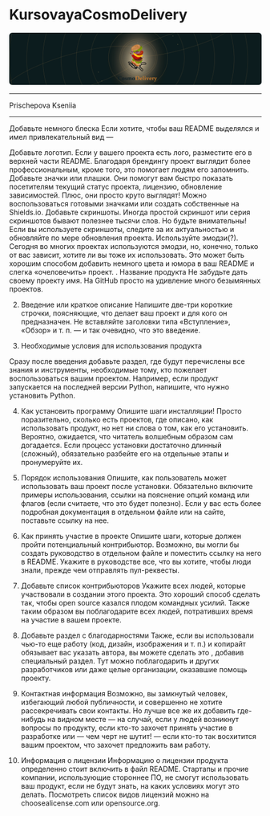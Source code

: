 # KursovayaCosmoDelivery
![alt text](https://github.com/Prischepova/KursovayaCosmoDelivery/blob/Images/Logo.svg?raw=true)
***
Prischepova Kseniia
***
Добавьте немного блеска
Если хотите, чтобы ваш README выделялся и имел привлекательный вид —

Добавьте логотип. Если у вашего проекта есть лого, разместите его в верхней части README. Благодаря брендингу проект выглядит более профессиональным, кроме того, это помогает людям его запомнить.
Добавьте значки или плашки. Они помогут вам быстро показать посетителям текущий статус проекта, лицензию, обновление зависимостей. Плюс, они просто круто выглядят! Можно воспользоваться готовыми значками или создать собственные на Shields.io.
Добавьте скриншоты. Иногда простой скриншот или серия скриншотов бывают полезнее тысячи слов. Но будьте внимательны! Если вы используете скриншоты, следите за их актуальностью и обновляйте по мере обновления проекта.
Используйте эмодзи(?). Сегодня во многих проектах используются эмодзи, но, конечно, только от вас зависит, хотите ли вы тоже их использовать. Это может быть хорошим способом добавить немного цвета и юмора в ваш README и слегка «очеловечить» проект.
. Название продукта
Не забудьте дать своему проекту имя. На GitHub просто на удивление много безымянных проектов.

2. Введение или краткое описание
Напишите две-три короткие строчки, поясняющие, что делает ваш проект и для кого он предназначен. Не вставляйте заголовки типа «Вступление», «Обзор» и т. п. — и так очевидно, что это введение.

3. Необходимые условия для использования продукта
 
Сразу после введения добавьте раздел, где будут перечислены все знания и инструменты, необходимые тому, кто пожелает воспользоваться вашим проектом. Например, если продукт запускается на последней версии Python, напишите, что нужно установить Python.

4. Как установить программу
Опишите шаги инсталляции! Просто поразительно, сколько есть проектов, где описано, как использовать продукт, но нет ни слова о том, как его установить. Вероятно, ожидается, что читатель волшебным образом сам догадается. Если процесс установки достаточно длинный (сложный), обязательно разбейте его на отдельные этапы и пронумеруйте их.

5. Порядок использования
Опишите, как пользователь может использовать ваш проект после установки. Обязательно включите примеры использования, ссылки на пояснение опций команд или флагов (если считаете, что это будет полезно). Если у вас есть более подробная документация в отдельном файле или на сайте, поставьте ссылку на нее.

6. Как принять участие в проекте
Опишите шаги, которые должен пройти потенциальный контрибьютор. Возможно, вы могли бы создать руководство в отдельном файле и поместить ссылку на него в README. Укажите в руководстве все, что вы хотите, чтобы люди знали, прежде чем отправлять пул-реквесты.

7. Добавьте список контрибьюторов
Укажите всех людей, которые участвовали в создании этого проекта. Это хороший способ сделать так, чтобы open source казался плодом командных усилий. Также таким образом вы поблагодарите всех людей, потративших время на участие в вашем проекте.

8. Добавьте раздел с благодарностями
Также, если вы использовали чью-то еще работу (код, дизайн, изображения и т. п.) и копирайт обязывает вас указать автора, вы можете сделать это , добавив специальный раздел. Тут можно поблагодарить и других разработчиков или даже целые организации, оказавшие помощь проекту.

9. Контактная информация
Возможно, вы замкнутый человек, избегающий любой публичности, и совершенно не хотите рассекречивать свои контакты. Но лучше все же их добавить где-нибудь на видном месте — на случай, если у людей возникнут вопросы по продукту, если кто-то захочет принять участие в разработке или — чем черт не шутит! — если кто-то так восхитится вашим проектом, что захочет предложить вам работу.

10. Информация о лицензии
Информацию о лицензии продукта определенно стоит включить в файл README. Стартапы и прочие компании, использующие стороннее ПО, не смогут использовать ваш продукт, если не будут знать, на каких условиях могут это делать. Посмотреть список видов лицензий можно на choosealicense.com или opensource.org.
